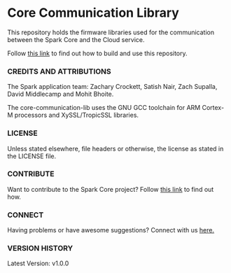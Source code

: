 # Core Communication Library

This repository holds the firmware libraries used for the communication between the Spark Core and the Cloud service.

Follow [this link]() to find out how to build and use this repository.

### CREDITS AND ATTRIBUTIONS 

The Spark application team: Zachary Crockett, Satish Nair, Zach Supalla, David Middlecamp and Mohit Bhoite.

The core-communication-lib uses the GNU GCC toolchain for ARM Cortex-M processors and XySSL/TropicSSL libraries.

### LICENSE
Unless stated elsewhere, file headers or otherwise, the license as stated in the LICENSE file.

### CONTRIBUTE

Want to contribute to the Spark Core project? Follow [this link]() to find out how.

### CONNECT

Having problems or have awesome suggestions? Connect with us [here.]()

### VERSION HISTORY

Latest Version: v1.0.0


